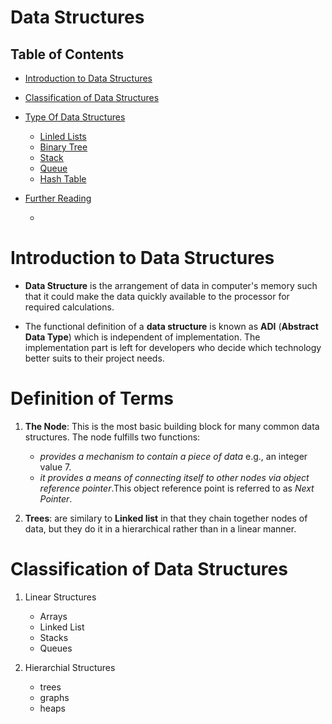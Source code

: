 # Data Structures

## Table of Contents
- [Introduction to Data Structures](#Introduction-to-Data-Structures)

- [Classification of Data Structures](#Classification-of-Data-Structures)

- [Type Of Data Structures]()
    - [Linled Lists]()
    - [Binary Tree]()
    - [Stack]()
    - [Queue]()
    - [Hash Table]()

- [Further Reading]()
    - []()

# Introduction to Data Structures
* __Data Structure__ is the arrangement of data in computer's memory such that it could make the data quickly available to the processor for required calculations. 

* The functional definition of a __data structure__ is known as __ADI__ (__Abstract Data Type__) which is independent  of implementation. The implementation  part is left for developers who decide which technology better suits to their project needs.

# Definition of Terms
1. __The Node__: This is the most basic building block for many common data structures. The node fulfills two functions:
    - _provides a mechanism to contain a piece of data_ e.g., an integer value 7.
    - _it provides a means of connecting itself to other nodes via object reference pointer_.This object reference point is referred to as _Next Pointer_.

2. __Trees__: are similary to __Linked list__ in that they chain together nodes of data, but they do it in a hierarchical rather than in a linear manner.

# Classification of Data Structures
1. Linear Structures
    * Arrays
    * Linked List
    * Stacks
    * Queues
    
2. Hierarchial Structures
    * trees
    * graphs
    * heaps